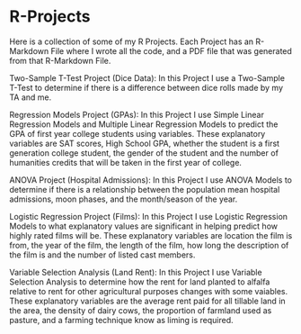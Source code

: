# R-Projects
Here is a collection of some of my R Projects.
Each Project has an R-Markdown File where I wrote all the code, and a PDF file that was generated from that R-Markdown File.

Two-Sample T-Test Project (Dice Data):
In this Project I use a Two-Sample T-Test to determine if there is a difference between dice rolls made by my TA and me.

Regression Models Project (GPAs):
In this Project I use Simple Linear Regression Models and Multiple Linear Regression Models to predict the GPA of first year college students using variables.
These explanatory variables are SAT scores, High School GPA, whether the student is a first generation college student, the gender of the student and the number of humanities credits that will be taken in the first year of college.

ANOVA Project (Hospital Admissions):
In this Project I use ANOVA Models to determine if there is a relationship between the population mean hospital admissions, moon phases, and the month/season of the year.

Logistic Regression Project (Films):
In this Project I use Logistic Regression Models to what explanatory values are significant in helping predict how highly rated films will be.
These explanatory variables are location the film is from, the year of the film, the length of the film, how long the description of the film is and the number of listed cast members.

Variable Selection Analysis (Land Rent):
In this Project I use Variable Selection Analysis to determine how the rent for land planted to alfalfa relative to rent for other agricultural purposes changes with some vaiables.
These explanatory variables are the average rent paid for all tillable land in the area, the density of dairy cows, the proportion of farmland used as pasture, and a farming technique know as liming is required.
